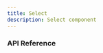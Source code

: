 ```yaml
---
title: Select
description: Select component
---
```


<script lang="ts">
    import {docSelectPropsDefs} from '$lib/components/Select/Select.props';
    import ApiReference from '$lib-doc/components/ApiReference.svelte';
</script>

### API Reference

<ApiReference data={docSelectPropsDefs}></ApiReference>
